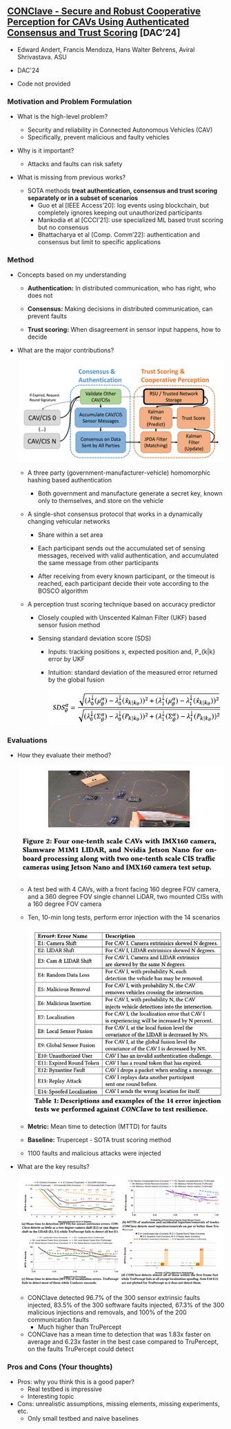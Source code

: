 ## [CONClave - Secure and Robust Cooperative Perception for CAVs Using Authenticated Consensus and Trust Scoring](https://arxiv.org/abs/2409.02863) [DAC’24] 

* Edward Andert, Francis Mendoza, Hans Walter Behrens, Aviral Shrivastava. ASU

* DAC'24

* Code not provided

### Motivation and Problem Formulation

* What is the high-level problem?
  * Security and reliability in Connected Autonomous Vehicles (CAV)
  * Specifically, prevent malicious and faulty vehicles

* Why is it important?
  * Attacks and faults can risk safety

* What is missing from previous works?
  * SOTA methods **treat authentication, consensus and trust scoring separately or in a subset of scenarios**
    * Guo et al [IEEE Access’20]: log events using blockchain, but completely ignores keeping out unauthorized participants
    * Mankodia et al [CCCI’21]: use specialized ML based trust scoring but no consensus
    * Bhattacharya et al [Comp. Comm’22]: authentication and consensus but limit to specific applications


### Method

* Concepts based on my understanding

  * **Authentication:** In distributed  communication, who has right, who does not

  * **Consensus:** Making decisions in distributed communication, can prevent faults

  * **Trust scoring:** When disagreement in sensor input happens, how to decide

* What are the major contributions?

  ![method](./method.png)

  * A three party (government-manufacturer-vehicle) homomorphic hashing based authentication

    * Both government and manufacture generate a secret key, known only to themselves, and store on the vehicle

  * A single-shot consensus protocol that works in a dynamically changing vehicular networks

    * Share within a set area

    * Each participant sends out the accumulated set of sensing messages, received with valid authentication, and accumulated the same message from other participants

    * After receiving from every known participant, or the timeout is reached, each participant decide their vote according to the BOSCO algorithm

  * A perception trust scoring technique based on accuracy predictor

    * Closely coupled with Unscented Kalman Filter (UKF) based sensor fusion method

    * Sensing standard deviation score (SDS)

      * Inputs: tracking positions x, expected position and, P_{k|k} error by UKF

      * Intuition: standard deviation of the measured error returned by the global fusion

        ![sds_score](./sds_score.png)


### Evaluations

* How they evaluate their method?

  ![testbed](./testbed.png)

  * A test bed with 4 CAVs, with a front facing 160 degree FOV camera, and a 360 degree FOV single channel LiDAR, two mounted CISs with a 160 degree FOV camera

  * Ten, 10-min long tests, perform error injection with the 14 scenarios

    ![errors](./errors.png)

  * **Metric:** Mean time to detection (MTTD) for faults

  * **Baseline:** Trupercept - SOTA trust scoring method

  * 1100 faults and malicious attacks were injected

* What are the key results?

  ![main_results](./main_results.png)

  * CONClave detected 96.7% of the 300 sensor extrinsic faults injected, 83.5% of the 300 software faults injected, 67.3% of the 300 malicious injections and removals, and 100% of the 200 communication faults
    * Much higher than TruPercept
  * CONClave has a mean time to detection that was 1.83x faster on average and 6.23x faster in the best case compared to TruPercept, on the faults TruPercept could detect

### Pros and Cons (Your thoughts)

* Pros: why you think this is a good paper?
  * Real testbed is impressive
  * Interesting topic
* Cons: unrealistic assumptions, missing elements, missing experiments, etc.
  * Only small testbed and naive baselines